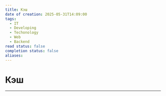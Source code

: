 ```yaml
---
title: Кэш
date of creation: 2025-05-31T14:09:00
tags:
  - IT
  - Developing
  - Techonology
  - Web
  - Backend
read status: false
completion status: false
aliases:
---
```

# Кэш
---
